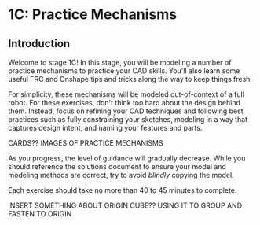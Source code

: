 # 1C: Practice Mechanisms
## Introduction

Welcome to stage 1C! In this stage, you will be modeling a number of practice mechanisms to practice your CAD skills. You'll also learn some useful FRC and Onshape tips and tricks along the way to keep things fresh.

For simplicity, these mechanisms will be modeled out-of-context of a full robot. 
For these exercises, don't think too hard about the design behind them. 
Instead, focus on refining your CAD techniques and following best practices such as fully constraining your sketches, modeling in a way that captures design intent, and naming your features and parts.

CARDS?? IMAGES OF PRACTICE MECHANISMS

As you progress, the level of guidance will gradually decrease. 
While you should reference the solutions document to ensure your model and modeling methods are correct, try to avoid *blindly* copying the model.

Each exercise should take no more than 40 to 45 minutes to complete.


INSERT SOMETHING ABOUT ORIGIN CUBE?? USING IT TO GROUP AND FASTEN TO ORIGIN

<!-- The following is just notes that can be used in the final content of the page.

Remember, practice is essential – the more CAD models you create, the more proficient and efficient you'll become. Using keyboard shortcuts can significantly accelerate your CAD workflow. Be attentive to best practices to avoid developing any bad habits.

These mechanisms will not be designed in the context of a robot and are purely for practicing relevant CAD skills for FRC, so an intelligent origin will not be used. It will be used again in stage 2 though because whole subsystems should always be designed in the context of a robot using a larger collection of layout sketches.

Though the mechanisms will not be designed in the context of a robot, maintaining good top-down design workflow and utilizing intelligent origins will be extremely useful still. Make sure to use layout sketches like the ones used for the gearboxes in 1B and the drivetrain in 1C to guide the design of the practice mechanisms. A layout sketch workflow will be useful no matter the scale, as you can define most of your important dimensions there, ready to be easily changed if needed. The origin of your part studio and assembly should be consistent as well. You can use the origin cube + insert/group/fastenToOrigin assembly insertion method to make things really easy.

In Stage 2, you will begin to model robot mechanisms using all the skills you have learned in Stage 0 and Stage 1! This will teach mechanism design, the purpose and correct usage of some COTS parts and power transmission techniques used in some of these practice mechanisms


Change this feedback form out and add one at the end of each section? Or do that but keep this one and edit the questions a bit and add one at the end of stage 2, since there's useful content here like the time it takes to complete it that we maybe wouldn't get from the smaller feedback forms? Idk I'll figure this out
Optionally, please fill out [this feedback form](https://forms.gle/J1QNvRkvpi7xyfuU8 "Learning Course Feedback Form"){:target="_blank"} about stages 0 and 1. -->